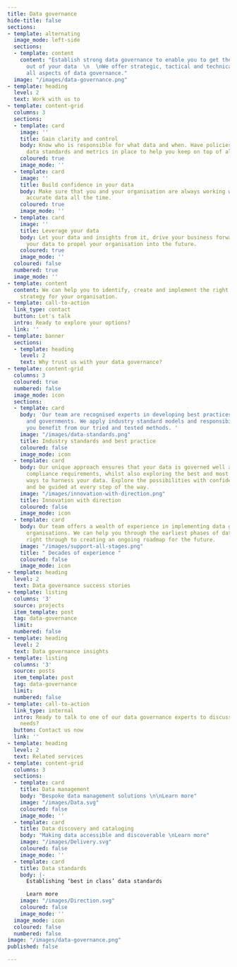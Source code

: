 ```yaml
---
title: Data governance
hide-title: false
sections:
- template: alternating
  image_mode: left-side
  sections:
  - template: content
    content: "Establish strong data governance to enable you to get the best value
      out of your data  \n  \nWe offer strategic, tactical and technical support around
      all aspects of data governance."
  image: "/images/data-governance.png"
- template: heading
  level: 2
  text: Work with us to
- template: content-grid
  columns: 3
  sections:
  - template: card
    image: ''
    title: Gain clarity and control
    body: Know who is responsible for what data and when. Have policies, processes,
      data standards and metrics in place to help you keep on top of all your data.
    coloured: true
    image_mode: ''
  - template: card
    image: ''
    title: Build confidence in your data
    body: Make sure that you and your organisation are always working with high quality,
      accurate data all the time.
    coloured: true
    image_mode: ''
  - template: card
    image: ''
    title: Leverage your data
    body: Let your data and insights from it, drive your business forwards. Trust
      your data to propel your organisation into the future.
    coloured: true
    image_mode: ''
  coloured: false
  numbered: true
  image_mode: ''
- template: content
  content: We can help you to identify, create and implement the right data governance
    strategy for your organisation.
- template: call-to-action
  link_type: contact
  button: Let's talk
  intro: Ready to explore your options?
  link: ''
- template: banner
  sections:
  - template: heading
    level: 2
    text: Why trust us with your data governance?
- template: content-grid
  columns: 3
  coloured: true
  numbered: false
  image_mode: icon
  sections:
  - template: card
    body: 'Our team are recognised experts in developing best practices for companies
      and governments. We apply industry standard models and responsibilities so that
      you benefit from our tried and tested methods. '
    image: "/images/data-standards.png"
    title: Industry standards and best practice
    coloured: false
    image_mode: icon
  - template: card
    body: Our unique approach ensures that your data is governed well and meets all
      compliance requirements, whilst also exploring the best and most innovative
      ways to harness your data. Explore the possibilities with confidence and control,
      and be guided at every step of the way.
    image: "/images/innovation-with-direction.png"
    title: Innovation with direction
    coloured: false
    image_mode: icon
  - template: card
    body: Our team offers a wealth of experience in implementing data governance across
      organisations. We can help you through the earliest phases of data governance,
      right through to creating an ongoing roadmap for the future.
    image: "/images/support-all-stages.png"
    title: " Decades of experience "
    coloured: false
    image_mode: icon
- template: heading
  level: 2
  text: Data governance success stories
- template: listing
  columns: '3'
  source: projects
  item_template: post
  tag: data-governance
  limit: 
  numbered: false
- template: heading
  level: 2
  text: Data governance insights
- template: listing
  columns: '3'
  source: posts
  item_template: post
  tag: data-governance
  limit: 
  numbered: false
- template: call-to-action
  link_type: internal
  intro: Ready to talk to one of our data governance experts to discuss your specific
    needs?
  button: Contact us now
  link: ''
- template: heading
  level: 2
  text: Related services
- template: content-grid
  columns: 3
  sections:
  - template: card
    title: Data management
    body: "Bespoke data management solutions \n\nLearn more"
    image: "/images/Data.svg"
    coloured: false
    image_mode: ''
  - template: card
    title: Data discovery and cataloging
    body: "Making data accessible and discoverable \nLearn more"
    image: "/images/Delivery.svg"
    coloured: false
    image_mode: ''
  - template: card
    title: Data standards
    body: |-
      Establishing ‘best in class’ data standards

      Learn more
    image: "/images/Direction.svg"
    coloured: false
    image_mode: ''
  image_mode: icon
  coloured: false
  numbered: false
image: "/images/data-governance.png"
published: false

---
```

